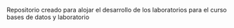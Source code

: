 Repositorio creado para alojar el desarrollo de los laboratorios para el curso bases de datos y laboratorio
